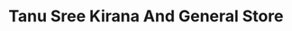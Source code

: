 ---
title: "Tanu Sree Kirana And General Store"
url: /new-bowenpally/tanu-sree-kirana-and-general-store/
shop: general
---